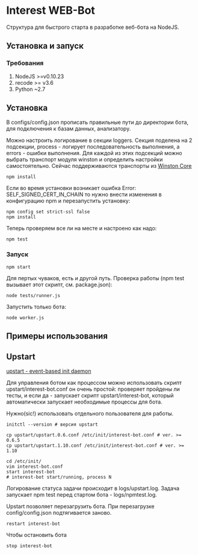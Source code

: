# Interest WEB-Bot

Структура для быстрого старта в разработке веб-бота на NodeJS.

## Установка и запуск

### Требования

1. NodeJS >=v0.10.23
2. recode >= v3.6
3. Python ~2.7

## Установка

В configs/config.json прописать правильные пути до директории бота,
для подключения к базам данных, анализатору.

Можно настроить логирование в секции loggers. Секция поделена на 2 подсекции,
process - логирует последовательность выполнения, а errors - ошибки выполнения.
Для каждой из этих подсекций можно выбрать транспорт модуля winston и определить
настройки самостоятельно.
Сейчас поддерживаются транспорты из [Winston Core](https://github.com/flatiron/winston/blob/master/docs/transports.md#http-transport)

    npm install

Если во время установки возникает ошибка Error: SELF_SIGNED_CERT_IN_CHAIN то
нужно внести изменения в конфигурацию npm и перезапустить установку:

    npm config set strict-ssl false
    npm install

Теперь проверяем все ли на месте и настроено как надо:

    npm test

### Запуск

    npm start

Для пертых чуваков, есть и другой путь.
Проверка работы (npm test вызывает этот скрипт, см. package.json):

    node tests/runner.js

Запустить только бота:

    node worker.js

## Примеры использования



## Upstart

[upstart - event-based init daemon](http://upstart.ubuntu.com/)

Для управления ботом как процессом можно использовать скрипт upstart/interest-bot.conf
он очень простой: проверяет пройдены ли тесты, и если да - запускает скрипт upstart/interest-bot, который автоматически запускает
необходимые процессы для бота.

Нужно(sic!) использовать отдельного пользователя для работы.

    initctl --version # версия upstart

    cp upstart/upstart.0.6.conf /etc/init/interest-bot.conf # ver. >= 0.6.5
    cp upstart/upstart.1.10.conf /etc/init/interest-bot.conf # ver. >= 1.10

    cd /etc/init/
    vim interest-bot.conf
    start interest-bot
    # interest-bot start/running, process N

Логирование статуса задачи происходит в logs/upstart.log. Задача запускает npm test
перед стартом бота - logs/npmtest.log.

Upstart позволяет перезагрузить бота. При перезагрузке config/config.json подтягивается заново.

    restart interest-bot

Чтобы остановить бота

    stop interest-bot
